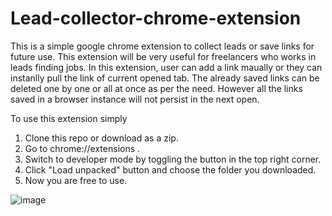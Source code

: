 # Lead-collector-chrome-extension

This is a simple google chrome extension to collect leads or save links for future use. This extension will be very useful for freelancers who works in leads finding jobs.
In this extension, user can add a link maually or they can instanlly pull the link of current opened tab. The already saved links can be deleted one by one or all at once as per the need.
However all the links saved in a browser instance will not persist in the next open.

To use this extension simply 
 1. Clone this repo or download as a zip.
 2. Go to chrome://extensions .
 3. Switch to developer mode by toggling the button in the top right corner.
 4. Click "Load unpacked" button and choose the folder you downloaded.
 5. Now you are free to use.

![image](https://user-images.githubusercontent.com/76855463/179809013-dce21f72-a953-4272-b2f7-58463367f2a7.png)
